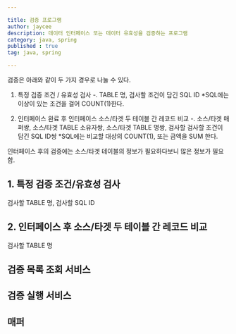 ```yaml
---

title: 검증 프로그램
author: jaycee
description: 데이터 인터페이스 또는 데이터 유효성을 검증하는 프로그램
category: java, spring
published : true
tag: java, spring

---
```


검증은 아래와 같이 두 가지 경우로 나눌 수 있다.
1. 특정 검증 조건 / 유효성 검사
 -. TABLE 명, 검사할 조건이 담긴 SQL ID
 *SQL에는 이상이 있는 조건을 걸어 COUNT(1)한다.
 
2. 인터페이스 완료 후 인터페이스 소스/타겟 두 테이블 간 레코드 비교
 -. 소스/타겟 매퍼쌍, 소스/타겟 TABLE 소유자쌍, 소스/타겟 TABLE 명쌍, 검사할 검사할 조건이 담긴 SQL ID쌍
 *SQL에는 비교할 대상의 COUNT(1), 또는 금액을 SUM 한다.
 
인터페이스 후의 검증에는 소스/타겟 테이블의 정보가 필요하다보니 많은 정보가 필요함.

## 1. 특정 검증 조건/유효성 검사
검사할 TABLE 명, 검사할 SQL ID

## 2. 인터페이스 후 소스/타겟 두 테이블 간 레코드 비교
검사할 TABLE 명


## 검증 목록 조회 서비스


## 검증 실행 서비스


## 매퍼
